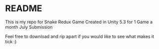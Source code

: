 # README #

This is my repo for Snake Redux 
Game Created in Unity 5.3 for 1 Game a month July Submission

Feel free to download and rip apart if you would like to see what makes it tick :)